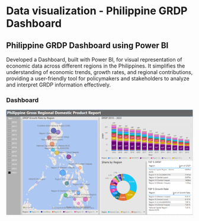 # Data visualization - Philippine GRDP Dashboard

## Philippine GRDP Dashboard using Power BI

  Developed a Dashboard, built with Power BI, for visual representation of economic data across different regions in the Philippines. It simplifies the understanding of economic trends, growth rates, and regional contributions, providing a user-friendly tool for policymakers and stakeholders to analyze and interpret GRDP information effectively.

### Dashboard

<img src="Dashboard.png" width="600">

